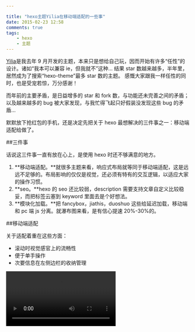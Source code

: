 ```yaml
---

title: "hexo主题Yilia在移动端适配的一些事"
date: 2015-02-23 12:58
comments: true
tags: 
	- hexo
	- 主题 
---
```


[Yilia](https://github.com/litten/hexo-theme-yilia)是我去年 9 月开发的主题，本来只是想给自己玩，因而开始有许多“任性”的设计。诸如“我本可以兼容 ie，但我就不”这种…
结果 star 数越来越多，半年里，居然成为了搜索“hexo-theme”最多 star 数的主题。
感慨大家跟我一样任性的同时，也是受宠若惊，万分感谢！

而年前的主要矛盾，是日益增多的 star 和 fork 数，与功能还未完善之间的矛盾；以及越来越多的 bug 被大家发现，与我忙得飞起只好假装没发现这些 bug 的矛盾…

默默放下抢红包的手机，还是决定先把关于 hexo 最想解决的三件事之一：移动端适配给做了。

<!--more-->

##三件事

话说这三件事一直有放在心上，是使用 hexo 时还不够满意的地方。
<br/>

1. **移动端适配。**就很多主题来看，响应式布局就等同于移动端适配，这是远远不足够的。布局影响的仅仅是视觉，还必须有特有的交互逻辑，以适应大家的操作习惯。
2. **seo。**hexo 的 seo 还比较弱，description 需要支持文章自定义比较稳妥，而把标签云塞到 keyword 里面去是个好想法。
3. **模块化加载。**把 fancybox，jiathis，duoshuo 这些给延迟加载，移动端和 pc 端 js 分离。就瀑布图来看，是有信心提速 20%-30%的。
   <br/>

##移动端适配

关于适配着重在这些方面：

- 滚动时视觉感官上的流畅性
- 便于单手操作
- 次要信息在左侧边栏的收纳管理

<video controls="" autoplay="" name="media"><source src="/assets/video/yilia-mobile.mp4" type="video/mp4"></video>
